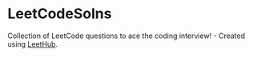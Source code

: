 # LeetCodeSolns
Collection of LeetCode questions to ace the coding interview! - Created using [LeetHub](https://github.com/QasimWani/LeetHub).
